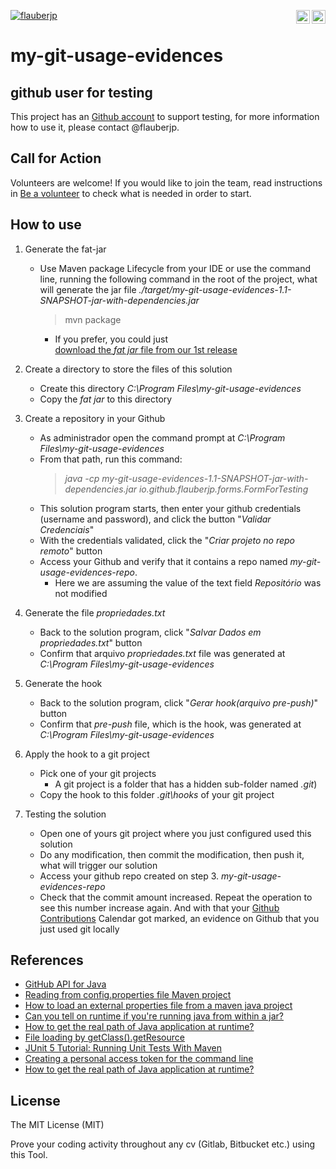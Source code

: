 [![flauberjp](https://circleci.com/gh/flauberjp/my-git-usage-evidences.svg?style=shield)](https://circleci.com/gh/flauberjp/my-git-usage-evidences/tree/master) <a href="translations/README.pt_br.md"><img align="right" src="https://emojipedia-us.s3.dualstack.us-west-1.amazonaws.com/thumbs/240/google/241/flag-brazil_1f1e7-1f1f7.png" width="22"></a> <a href="translations/README.md"><img align="right" src="https://emojipedia-us.s3.dualstack.us-west-1.amazonaws.com/thumbs/240/google/241/flag-united-states_1f1fa-1f1f8.png" width="22"></a>
# my-git-usage-evidences

## github user for testing

This project has an [Github account](https://github.com/mygitusageevicencesapp) to support testing, for more information how to use it, please contact @flauberjp.

## Call for Action
Volunteers are welcome! If you would like to join the team, read instructions in [Be a volunteer](CONTRIBUTING.md) to check what is needed in order to start.

## How to use

1. Generate the fat-jar
    * Use Maven package Lifecycle from your IDE or use 
    the command line, running the following command in the 
    root of the project, what will generate the jar file _./target/my-git-usage-evidences-1.1-SNAPSHOT-jar-with-dependencies.jar_  
      > mvn package
      * If you prefer, you could just  
      [download the _fat jar_ file from our 1st release](https://github.com/flauberjp/my-git-usage-evidences/releases/tag/1.0-SNAPSHOT)

2. Create a directory to store the files of this solution
    * Create this directory _C:\Program Files\my-git-usage-evidences_
    * Copy the _fat jar_ to this directory

3. Create a repository in your Github
    * As administrador open the command 
    prompt at _C:\Program Files\my-git-usage-evidences_
    * From that path, run this 
    command: 
      > _java -cp my-git-usage-evidences-1.1-SNAPSHOT-jar-with-dependencies.jar io.github.flauberjp.forms.FormForTesting_
    * This solution program starts, then enter your github 
    credentials (username and password), and click the button "_Validar Credenciais_"
    * With the credentials validated, click the "_Criar projeto no repo remoto_" button
    * Access your Github and verify that it contains a repo named _my-git-usage-evidences-repo_. 
      * Here we are assuming the value of the text field _Repositório_ was not modified

4. Generate the file _propriedades.txt_
    * Back to the solution program, click "_Salvar Dados em propriedades.txt_" button
    * Confirm that arquivo _propriedades.txt_ file was generated 
    at _C:\Program Files\my-git-usage-evidences_

5. Generate the hook
    * Back to the solution program, click "_Gerar hook(arquivo pre-push)_" button
    * Confirm that _pre-push_ file, which is the hook, was generated 
    at _C:\Program Files\my-git-usage-evidences_

6. Apply the hook to a git project
    * Pick one of your git projects
      * A git project is a folder that has a hidden sub-folder named _.git_)
    * Copy the hook to this folder _.git\hooks_ of your git project

7. Testing the solution
    * Open one of yours git project where you just configured used this solution
    * Do any modification, then commit the modification, 
    then push it, what will trigger our solution
    * Access your github repo created on step 3. _my-git-usage-evidences-repo_
    * Check that the commit amount increased. 
    Repeat the operation to see this 
    number increase again. And with that your 
    [Github Contributions](https://help.github.com/en/github/setting-up-and-managing-your-github-profile/viewing-contributions-on-your-profile#contributions-calendar) 
    Calendar got marked, an evidence on Github that you just used git locally

## References
- [GitHub API for Java](https://github-api.kohsuke.org/)
- [Reading from config.properties file Maven project](https://stackoverflow.com/questions/35008377/reading-from-config-properties-file-maven-project)
- [How to load an external properties file from a maven java project](https://stackoverflow.com/questions/34712885/how-to-load-an-external-properties-file-from-a-maven-java-project)
- [Can you tell on runtime if you're running java from within a jar?](https://stackoverflow.com/questions/482560/can-you-tell-on-runtime-if-youre-running-java-from-within-a-jar)
- [How to get the real path of Java application at runtime?](https://stackoverflow.com/questions/4032957/how-to-get-the-real-path-of-java-application-at-runtime)
- [File loading by getClass().getResource](https://stackoverflow.com/questions/14089146/file-loading-by-getclass-getresource)
- [JUnit 5 Tutorial: Running Unit Tests With Maven](https://www.petrikainulainen.net/programming/testing/junit-5-tutorial-running-unit-tests-with-maven/)
- [Creating a personal access token for the command line](https://help.github.com/en/github/authenticating-to-github/creating-a-personal-access-token-for-the-command-line)
- [How to get the real path of Java application at runtime?](https://stackoverflow.com/a/43553093/6771132)

## License
The MIT License (MIT)

Prove your coding activity throughout any cv (Gitlab, Bitbucket etc.)  using this Tool. 

